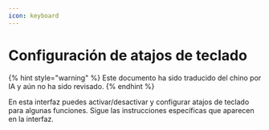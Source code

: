 ```yaml
---
icon: keyboard
---
```

# Configuración de atajos de teclado


{% hint style="warning" %}
Este documento ha sido traducido del chino por IA y aún no ha sido revisado.
{% endhint %}




En esta interfaz puedes activar/desactivar y configurar atajos de teclado para algunas funciones. Sigue las instrucciones específicas que aparecen en la interfaz.